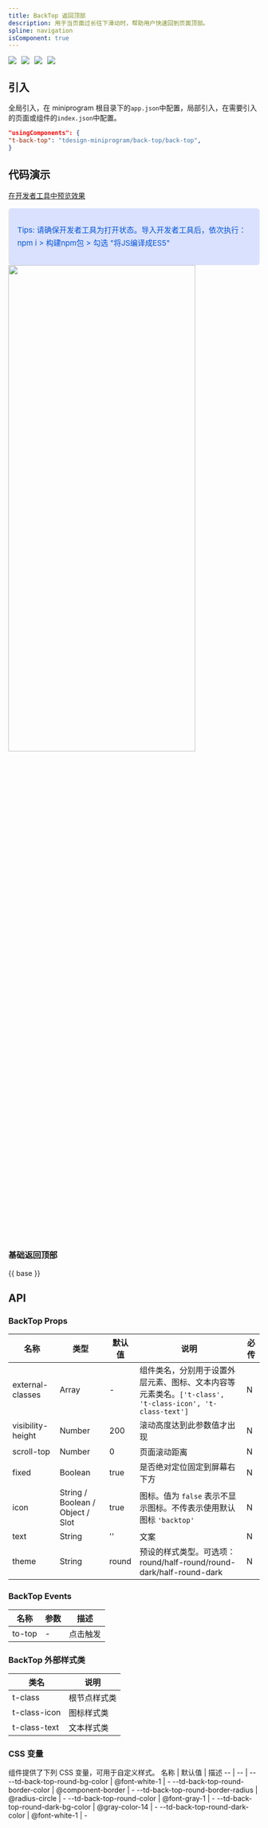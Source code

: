 ```yaml
---
title: BackTop 返回顶部
description: 用于当页面过长往下滑动时，帮助用户快速回到页面顶部。
spline: navigation
isComponent: true
---
```


<span class="coverages-badge" style="margin-right: 10px"><img src="https://img.shields.io/badge/coverages%3A%20lines-100%25-blue" /></span><span class="coverages-badge" style="margin-right: 10px"><img src="https://img.shields.io/badge/coverages%3A%20functions-100%25-blue" /></span><span class="coverages-badge" style="margin-right: 10px"><img src="https://img.shields.io/badge/coverages%3A%20statements-100%25-blue" /></span><span class="coverages-badge" style="margin-right: 10px"><img src="https://img.shields.io/badge/coverages%3A%20branches-100%25-blue" /></span>
## 引入

全局引入，在 miniprogram 根目录下的`app.json`中配置，局部引入，在需要引入的页面或组件的`index.json`中配置。

```json
"usingComponents": {
"t-back-top": "tdesign-miniprogram/back-top/back-top",
}
```

## 代码演示

<a href="https://developers.weixin.qq.com/s/2aR1demj7aS2" title="在开发者工具中预览效果" target="_blank" rel="noopener noreferrer"> 在开发者工具中预览效果 </a>

<blockquote style="background-color: #d9e1ff; font-size: 15px; line-height: 26px;margin: 16px 0 0;padding: 16px; border-radius: 6px; color: #0052d9" >
<p>Tips: 请确保开发者工具为打开状态。导入开发者工具后，依次执行：npm i > 构建npm包 > 勾选 "将JS编译成ES5"</p>
</blockquote>


<img src="https://tdesign.gtimg.com/miniprogram/readme/backtop-1.png" width="375px" height="50%">

### 基础返回顶部

{{ base }}

## API
### BackTop Props

名称 | 类型 | 默认值 | 说明 | 必传
-- | -- | -- | -- | --
external-classes | Array | - | 组件类名，分别用于设置外层元素、图标、文本内容等元素类名。`['t-class', 't-class-icon', 't-class-text']` | N
visibility-height | Number | 200 | 滚动高度达到此参数值才出现 | N
scroll-top | Number | 0 | 页面滚动距离 | N
fixed | Boolean | true | 是否绝对定位固定到屏幕右下方 | N
icon | String / Boolean / Object / Slot | true | 图标。值为 `false` 表示不显示图标。不传表示使用默认图标 `'backtop'` | N
text | String | '' | 文案 | N
theme | String | round | 预设的样式类型。可选项：round/half-round/round-dark/half-round-dark | N

### BackTop Events

名称 | 参数 | 描述
-- | -- | --
to-top | \- | 点击触发

### BackTop 外部样式类
类名 | 说明
-- | -- 
t-class | 根节点样式类
t-class-icon | 图标样式类
t-class-text | 文本样式类

### CSS 变量
组件提供了下列 CSS 变量，可用于自定义样式。
名称 | 默认值 | 描述 
-- | -- | --
--td-back-top-round-bg-color | @font-white-1 | - 
--td-back-top-round-border-color | @component-border | - 
--td-back-top-round-border-radius | @radius-circle | - 
--td-back-top-round-color | @font-gray-1 | - 
--td-back-top-round-dark-bg-color | @gray-color-14 | - 
--td-back-top-round-dark-color | @font-white-1 | - 

